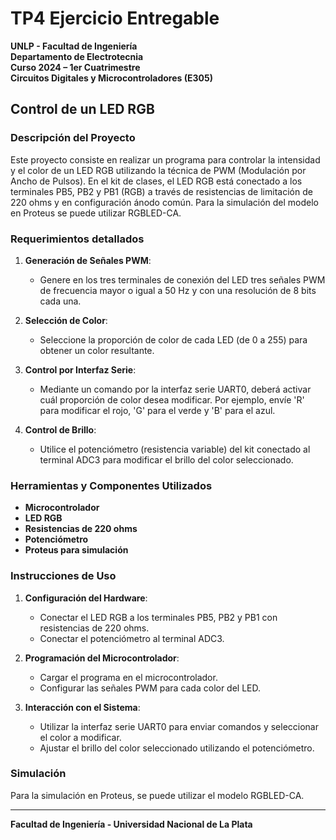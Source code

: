 # TP4 Ejercicio Entregable

**UNLP - Facultad de Ingeniería**  
**Departamento de Electrotecnia**  
**Curso 2024 – 1er Cuatrimestre**  
**Circuitos Digitales y Microcontroladores (E305)**

## Control de un LED RGB

### Descripción del Proyecto

Este proyecto consiste en realizar un programa para controlar la intensidad y el color de un LED RGB utilizando la técnica de PWM (Modulación por Ancho de Pulsos). En el kit de clases, el LED RGB está conectado a los terminales PB5, PB2 y PB1 (RGB) a través de resistencias de limitación de 220 ohms y en configuración ánodo común. Para la simulación del modelo en Proteus se puede utilizar RGBLED-CA.

### Requerimientos detallados

1. **Generación de Señales PWM**: 
   - Genere en los tres terminales de conexión del LED tres señales PWM de frecuencia mayor o igual a 50 Hz y con una resolución de 8 bits cada una.

2. **Selección de Color**:
   - Seleccione la proporción de color de cada LED (de 0 a 255) para obtener un color resultante.

3. **Control por Interfaz Serie**:
   - Mediante un comando por la interfaz serie UART0, deberá activar cuál proporción de color desea modificar. Por ejemplo, envíe 'R' para modificar el rojo, 'G' para el verde y 'B' para el azul.

4. **Control de Brillo**:
   - Utilice el potenciómetro (resistencia variable) del kit conectado al terminal ADC3 para modificar el brillo del color seleccionado.

### Herramientas y Componentes Utilizados

- **Microcontrolador**
- **LED RGB**
- **Resistencias de 220 ohms**
- **Potenciómetro**
- **Proteus para simulación**

### Instrucciones de Uso

1. **Configuración del Hardware**:
   - Conectar el LED RGB a los terminales PB5, PB2 y PB1 con resistencias de 220 ohms.
   - Conectar el potenciómetro al terminal ADC3.

2. **Programación del Microcontrolador**:
   - Cargar el programa en el microcontrolador.
   - Configurar las señales PWM para cada color del LED.

3. **Interacción con el Sistema**:
   - Utilizar la interfaz serie UART0 para enviar comandos y seleccionar el color a modificar.
   - Ajustar el brillo del color seleccionado utilizando el potenciómetro.

### Simulación

Para la simulación en Proteus, se puede utilizar el modelo RGBLED-CA.

---

**Facultad de Ingeniería - Universidad Nacional de La Plata**

